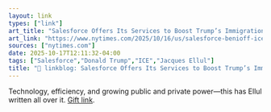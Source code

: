 ```yaml
---
layout: link
types: ["link"]
art_title: "Salesforce Offers Its Services to Boost Trump’s Immigration Force"
art_link: "https://www.nytimes.com/2025/10/16/us/salesforce-benioff-ice.html?login=email&auth=login-email"
sources: ["nytimes.com"]
date: 2025-10-17T12:11:32-04:00
tags: ["Salesforce","Donald Trump","ICE","Jacques Ellul"]
title: "🔗 linkblog: Salesforce Offers Its Services to Boost Trump’s Immigration Force"
---
```

Technology, efficiency, and growing public and private power—this has Ellul written all over it. [Gift link](https://www.nytimes.com/2025/10/16/us/salesforce-benioff-ice.html?unlocked_article_code=1.uE8.4RN-.Bi08RYrUNuN4&smid=url-share).